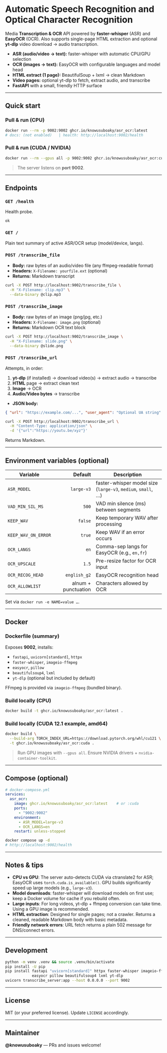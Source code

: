 # Automatic Speech Recognition and Optical Character Recognition

Media **Transcription & OCR** API powered by **faster-whisper** (ASR) and **EasyOCR** (OCR).
Also supports single-page HTML extraction and optional **yt-dlp** video download → audio transcription.

* **ASR (audio/video → text):** faster-whisper with automatic CPU/GPU selection
* **OCR (images → text):** EasyOCR with configurable languages and model head
* **HTML extract (1 page):** BeautifulSoup + lxml → clean Markdown
* **Video pages:** optional yt-dlp to fetch, extract audio, and transcribe
* **FastAPI** with a small, friendly HTTP surface

---

## Quick start

### Pull & run (CPU)

```bash
docker run --rm -p 9002:9002 ghcr.io/knowusuboaky/asr_ocr:latest
# docs: (not enabled)   | health: http://localhost:9002/health
```

### Pull & run (CUDA / NVIDIA)

```bash
docker run --rm --gpus all -p 9002:9002 ghcr.io/knowusuboaky/asr_ocr:cuda
```

> The server listens on **port 9002**.

---

## Endpoints

### `GET /health`

Health probe.

```
ok
```

### `GET /`

Plain text summary of active ASR/OCR setup (model/device, langs).

### `POST /transcribe_file`

* **Body:** raw bytes of an audio/video file (any ffmpeg-readable format)
* **Headers:** `X-Filename: yourfile.ext` (optional)
* **Returns:** Markdown transcript

```bash
curl -X POST http://localhost:9002/transcribe_file \
  -H "X-Filename: clip.mp3" \
  --data-binary @clip.mp3
```

### `POST /transcribe_image`

* **Body:** raw bytes of an image (png/jpg, etc.)
* **Headers:** `X-Filename: image.png` (optional)
* **Returns:** Markdown OCR text block

```bash
curl -X POST http://localhost:9002/transcribe_image \
  -H "X-Filename: slide.png" \
  --data-binary @slide.png
```

### `POST /transcribe_url`

Attempts, in order:

1. **yt-dlp** (if installed) → download video(s) → extract audio → transcribe
2. **HTML** page → extract clean text
3. **Image** → OCR
4. **Audio/Video bytes** → transcribe

* **JSON body:**

```json
{ "url": "https://example.com/...", "user_agent": "Optional UA string" }
```

```bash
curl -X POST http://localhost:9002/transcribe_url \
  -H "Content-Type: application/json" \
  -d '{"url":"https://youtu.be/xyz"}'
```

Returns Markdown.

---

## Environment variables (optional)

| Variable            |             Default | Description                                                  |
| ------------------- | ------------------: | ------------------------------------------------------------ |
| `ASR_MODEL`         |          `large-v3` | faster-whisper model size (`large-v3`, `medium`, `small`, …) |
| `VAD_MIN_SIL_MS`    |               `500` | VAD min silence (ms) between segments                        |
| `KEEP_WAV`          |             `false` | Keep temporary WAV after processing                          |
| `KEEP_WAV_ON_ERROR` |              `true` | Keep WAV if an error occurs                                  |
| `OCR_LANGS`         |                `en` | Comma-sep langs for EasyOCR (e.g., `en,fr`)                  |
| `OCR_UPSCALE`       |               `1.5` | Pre-resize factor for OCR input                              |
| `OCR_RECOG_HEAD`    |        `english_g2` | EasyOCR recognition head                                     |
| `OCR_ALLOWLIST`     | alnum + punctuation | Characters allowed by OCR                                    |

Set via `docker run -e NAME=value …`.

---

## Docker

### Dockerfile (summary)

Exposes **9002**, installs:

* `fastapi`, `uvicorn[standard]`, `httpx`
* `faster-whisper`, `imageio-ffmpeg`
* `easyocr`, `pillow`
* `beautifulsoup4`, `lxml`
* `yt-dlp` (optional but included by default)

FFmpeg is provided via `imageio-ffmpeg` (bundled binary).

### Build locally (CPU)

```bash
docker build -t ghcr.io/knowusuboaky/asr_ocr:latest .
```

### Build locally (CUDA 12.1 example, amd64)

```bash
docker build \
  --build-arg TORCH_INDEX_URL=https://download.pytorch.org/whl/cu121 \
  -t ghcr.io/knowusuboaky/asr_ocr:cuda .
```

> Run GPU images with `--gpus all`. Ensure NVIDIA drivers + `nvidia-container-toolkit`.

---

## Compose (optional)

```yaml
# docker-compose.yml
services:
  asr_ocr:
    image: ghcr.io/knowusuboaky/asr_ocr:latest    # or :cuda
    ports:
      - "9002:9002"
    environment:
      - ASR_MODEL=large-v3
      - OCR_LANGS=en
    restart: unless-stopped
```

```bash
docker compose up -d
# http://localhost:9002/health
```

---

## Notes & tips

* **CPU vs GPU**: The server auto-detects CUDA via ctranslate2 for ASR; EasyOCR uses `torch.cuda.is_available()`. GPU builds significantly speed up large models (e.g., `large-v3`).
* **Model downloads**: faster-whisper will download models on first use; keep a Docker volume for cache if you rebuild often.
* **Large inputs**: For long videos, yt-dlp + ffmpeg conversion can take time. Using a GPU image is recommended.
* **HTML extraction**: Designed for single pages; not a crawler. Returns a cleaned, readable Markdown body with basic metadata.
* **Friendly network errors**: URL fetch returns a plain 502 message for DNS/connect errors.

---

## Development

```bash
python -m venv .venv && source .venv/bin/activate
pip install -U pip
pip install fastapi "uvicorn[standard]" httpx faster-whisper imageio-ffmpeg \
            easyocr pillow beautifulsoup4 lxml yt-dlp
uvicorn transcribe_server:app --host 0.0.0.0 --port 9002
```

---

## License

MIT (or your preferred license). Update `LICENSE` accordingly.

---

## Maintainer

**@knowusuboaky** — PRs and issues welcome!
